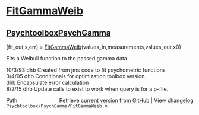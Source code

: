 # [FitGammaWeib](FitGammaWeib)
## [Psychtoolbox](Psychtoolbox)[PsychGamma](PsychGamma)

[fit\_out,x,err] = [FitGammaWeib](FitGammaWeib)(values\_in,measurements,values\_out,x0)  
  
Fits a Weibull function to the passed gamma data.  
  
10/3/93   dhb   Created from jms code to fit psychometric functions  
3/4/05  dhb     Conditionals for optimization toolbox version.  
            dhb     Encapsulate error calculation  
8/2/15    dhb   Update calls to exist to work when query is for a p-file.  




<div class="code_header" style="text-align:right;">
  <span style="float:left;">Path&nbsp;&nbsp;</span> <span class="counter">Retrieve <a href=
  "https://raw.github.com/Psychtoolbox-3/Psychtoolbox-3/beta/Psychtoolbox/PsychGamma/FitGammaWeib.m">current version from GitHub</a> | View <a href=
  "https://github.com/Psychtoolbox-3/Psychtoolbox-3/commits/beta/Psychtoolbox/PsychGamma/FitGammaWeib.m">changelog</a></span>
</div>
<div class="code">
  <code>Psychtoolbox/PsychGamma/FitGammaWeib.m</code>
</div>

